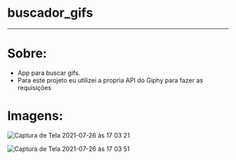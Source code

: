 # buscador_gifs

<hr/>

# Sobre:
- App para buscar gifs.<br>
- Para este projeto eu utilizei a propria API do Giphy para fazer as requisições

# Imagens:
![Captura de Tela 2021-07-26 às 17 03 21](https://user-images.githubusercontent.com/76439349/127051903-a4a4339a-3f36-4b2f-a9ce-26b59c206f1c.png)

![Captura de Tela 2021-07-26 às 17 03 51](https://user-images.githubusercontent.com/76439349/127051920-fdd32e63-c570-4759-be2d-856ea14e2f37.png)
